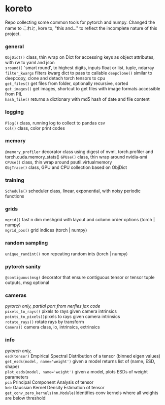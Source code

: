 # koreto
Repo collecting some common tools for pytorch and numpy. Changed the name to これと, kore to, "this and..." to reflect the incomplete nature of this project.


### general
`ObjDict()`         class, thin wrap on Dict for accessing keys as object attributes, with rw to yaml and json <br>
`sround()`          'smart round', to highest digits, inputs float or list, tuple, ndarray<br>
`filter_kwargs`     filters kwarg dict to pass to callable
`deepclone()`       similar to deepcopy, clone and detach torch tensors to cpu <br>
`get_files()`       get files from folder, optionally recursive, sorted <br>
`get_images()`      get images, shortcut to get files with image formats accessible from PIL <br>
`hash_file()`       returns a dictionary with md5 hash of date and file content  <br>


### logging
`Plog()`            class, running log to collect to pandas csv <br>
`Col()`             class, color print codes<br>

### memory
`@memory_profiler`  decorator class using digest of nvml, torch.profiler and torch.cuda.memory_stats()
`GPUse()`           class, thin wrap around nvidia-smi <br>
`CPUse()`           class, thin wrap around psutil.virtualmemory <br>
`ObjTrace()`        class, GPU and CPU collection based on ObjDict <br>

### training 
`Schedule()`        scheduler class, linear, exponential, with noisy periodic functions <br>

### grids
`mgrid()`           fast n dim meshgrid with layout and column order options (torch | numpy) <br>
`mgrid_pos()`       grid indices (torch | numpy) <br>

### random sampling
`unique_randint()`  non repeating random ints (torch | numpy) <br>

### pytorch sanity
`@contiguous(msg)`  decorator that ensure contiguous tensor or tensor tuple outputs, msg optional <br>

### cameras
*pytorch only, partial port from nerfies jax code* <br>
`pixels_to_rays()`  pixels to rays given camera intrinsics <br>
`points_to_pixels()`pixels to rays given camera intrinsics<br>
`rotate_rays()`     rotate rays by transform<br>
`Camera()`          camera class, io, intrinsics, extrinsics<br>

### info
*pytorch only,*<br>
`esd(tensor)`                     Empirical Spectral Distribution of a tensor (binned eigen values)<br>
`get_esds(model, name='weight')`  given a model returns list of (name, ESD, shape)<br>
`plot_esds(model, name='weight')` given a model, plots ESDs of weight parameters<br>
`pca`                             Principal Component Analysis of tensor<br>
`kde`                             Gaussian Kernel Density Estimation of tensor<br>
`get_conv_zero_kernels(nn.Module)`Identifies conv kernels where all weights are below threshold <br>
